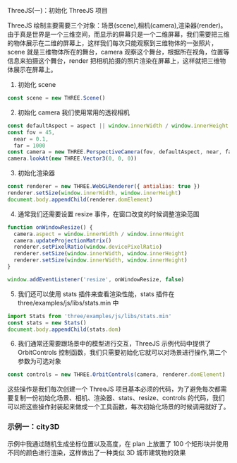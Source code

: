 ThreeJS(一)：初始化 ThreeJS 项目

ThreeJS 绘制主要需要三个对象：场景(scene),相机(camera),渲染器(render)。由于真是世界是一个三维空间，而显示的屏幕只是一个二维屏幕，我们需要把三维的物体展示在二维的屏幕上，这样我们每次只能观察到三维物体的一张照片，scene 就是三维物体所在的舞台，camera 观察这个舞台，根据所在视角，位置等信息来拍摄这个舞台，render 把相机拍摄的照片渲染在屏幕上，这样就把三维物体展示在屏幕上。

1. 初始化 scene

```js
const scene = new THREE.Scene()
```

2. 初始化 camera
   我们使用常用的透视相机

```js
const defaultAspect = aspect || window.innerWidth / window.innerHeight
const fov = 45,
  near = 0.1,
  far = 1000
const camera = new THREE.PerspectiveCamera(fov, defaultAspect, near, far)
camera.lookAt(new THREE.Vector3(0, 0, 0))
```

3. 初始化渲染器

```js
const renderer = new THREE.WebGLRenderer({ antialias: true })
renderer.setSize(window.innerWidth, window.innerHeight)
document.body.appendChild(renderer.domElement)
```

4. 通常我们还需要设置 resize 事件，在窗口改变的时候调整渲染范围

```js
function onWindowResize() {
  camera.aspect = window.innerWidth / window.innerHeight
  camera.updateProjectionMatrix()
  renderer.setPixelRatio(window.devicePixelRatio)
  renderer.setSize(window.innerWidth, window.innerHeight)
  renderer.setSize(window.innerWidth, window.innerHeight)
}

window.addEventListener('resize', onWindowResize, false)
```

5. 我们还可以使用 stats 插件来查看渲染性能，stats 插件在 three/examples/js/libs/stats.min 中

```js
import Stats from 'three/examples/js/libs/stats.min'
const stats = new Stats()
document.body.appendChild(stats.dom)
```

6. 我们通常还需要跟场景中的模型进行交互，ThreeJS 示例代码中提供了 OrbitControls 控制函数，我们只需要初始化它就可以对场景进行操作,第二个参数为可选对象

```js
const controls = new THREE.OrbitControls(camera, renderer.domElement)
```

这些操作是我们每次创建一个 ThreeJS 项目基本必须的代码，为了避免每次都需要复制一份初始化场景、相机、渲染器、stats、resize、controls 的代码，我们可以把这些操作封装起来做成一个工具函数，每次初始化场景的时候调用就好了。

### 示例一：city3D

示例中我通过随机生成坐标位置以及高度，在 plan 上放置了 100 个矩形块并使用不同的颜色进行渲染，这样做出了一种类似 3D 城市建筑物的效果

